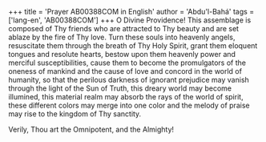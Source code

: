 +++
title = 'Prayer AB00388COM in English'
author = 'Abdu'l-Bahá'
tags = ['lang-en', 'AB00388COM']
+++
O Divine Providence! This assemblage is composed of Thy friends who are attracted to Thy beauty and are set ablaze by the fire of Thy love. Turn these souls into heavenly angels, resuscitate them through the breath of Thy Holy Spirit, grant them eloquent tongues and resolute hearts, bestow upon them heavenly power and merciful susceptibilities, cause them to become the promulgators of the oneness of mankind and the cause of love and concord in the world of humanity, so that the perilous darkness of ignorant prejudice may vanish through the light of the Sun of Truth, this dreary world may become illumined, this material realm may absorb the rays of the world of spirit, these different colors may merge into one color and the melody of praise may rise to the kingdom of Thy sanctity.

Verily, Thou art the Omnipotent, and the Almighty!
